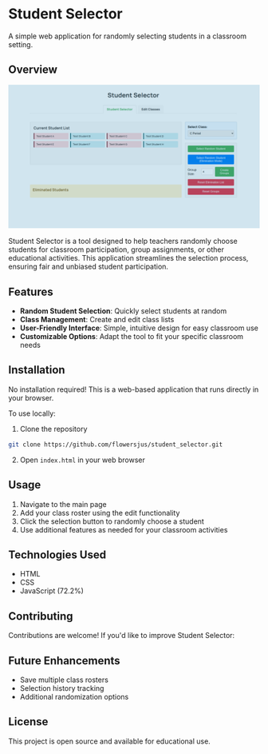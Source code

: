 # Student Selector

A simple web application for randomly selecting students in a classroom setting.

## Overview

<div style="text-align:center">
  <img src="images/student_selector_app.png" alt="Student Selector Application">
</div>

Student Selector is a tool designed to help teachers randomly choose students for classroom participation, group assignments, or other educational activities. This application streamlines the selection process, ensuring fair and unbiased student participation.

## Features

- **Random Student Selection**: Quickly select students at random
- **Class Management**: Create and edit class lists
- **User-Friendly Interface**: Simple, intuitive design for easy classroom use
- **Customizable Options**: Adapt the tool to fit your specific classroom needs


## Installation

No installation required! This is a web-based application that runs directly in your browser.

To use locally:

1. Clone the repository
```bash
git clone https://github.com/flowersjus/student_selector.git
```

2. Open `index.html` in your web browser

## Usage

1. Navigate to the main page
2. Add your class roster using the edit functionality
3. Click the selection button to randomly choose a student
4. Use additional features as needed for your classroom activities

## Technologies Used

- HTML
- CSS
- JavaScript (72.2%)


## Contributing

Contributions are welcome! If you'd like to improve Student Selector:

## Future Enhancements

- Save multiple class rosters
- Selection history tracking
- Additional randomization options


## License

This project is open source and available for educational use.
